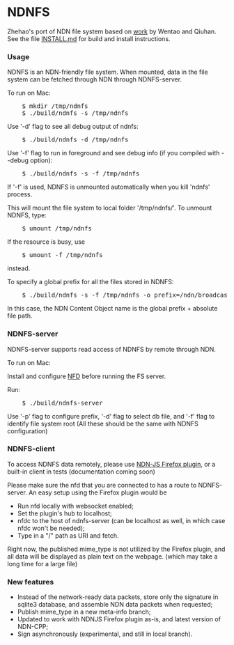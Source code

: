 # NDNFS

Zhehao's port of NDN file system based on [work](https://github.com/wentaoshang/NDNFS) by Wentao and Qiuhan.
See the file [INSTALL.md](https://github.com/zhehaowang/ndnfs-port/blob/master/INSTALL.md) for build and install instructions.

### Usage

NDNFS is an NDN-friendly file system. When mounted, data in the file system can be fetched through NDN through NDNFS-server.

To run on Mac:
<pre>
    $ mkdir /tmp/ndnfs
    $ ./build/ndnfs -s /tmp/ndnfs
</pre>
Use '-d' flag to see all debug output of ndnfs:
<pre>
    $ ./build/ndnfs -d /tmp/ndnfs
</pre>
Use '-f' flag to run in foreground and see debug info (if you compiled with --debug option):
<pre>
    $ ./build/ndnfs -s -f /tmp/ndnfs
</pre>
If '-f' is used, NDNFS is unmounted automatically when you kill 'ndnfs' process.

This will mount the file system to local folder '/tmp/ndnfs/'. To unmount NDNFS, type:
<pre>
    $ umount /tmp/ndnfs
</pre>
If the resource is busy, use
<pre>
    $ umount -f /tmp/ndnfs
</pre>
instead.

To specify a global prefix for all the files stored in NDNFS:
<pre>
    $ ./build/ndnfs -s -f /tmp/ndnfs -o prefix=/ndn/broadcast/ndnfs
</pre>
In this case, the NDN Content Object name is the global prefix + absolute file path.

### NDNFS-server

NDNFS-server supports read access of NDNFS by remote through NDN.

To run on Mac:

Install and configure [NFD](https://github.com/named-data/NFD) before running the FS server.

Run:
<pre>
    $ ./build/ndnfs-server
</pre>
Use '-p' flag to configure prefix, '-d' flag to select db file, and '-f' flag to identify file system root
(All these should be the same with NDNFS configuration)

### NDNFS-client

To access NDNFS data remotely, please use [NDN-JS Firefox plugin](https://github.com/named-data/ndn-js), or a built-in client in tests (documentation coming soon)

Please make sure the nfd that you are connected to has a route to NDNFS-server. An easy setup using the Firefox plugin would be
* Run nfd locally with websocket enabled;
* Set the plugin's hub to localhost;
* nfdc to the host of ndnfs-server (can be localhost as well, in which case nfdc won't be needed);
* Type in a "<root>/<file or folder>" path as URI and fetch.

Right now, the published mime_type is not utilized by the Firefox plugin, and all data will be displayed as plain text on the webpage. (which may take a long time for a large file)

### New features
* Instead of the network-ready data packets, store only the signature in sqlite3 database, and assemble NDN data packets when requested;
* Publish mime_type in a new meta-info branch;
* Updated to work with NDNJS Firefox plugin as-is, and latest version of NDN-CPP;
* Sign asynchronously (experimental, and still in local branch).
